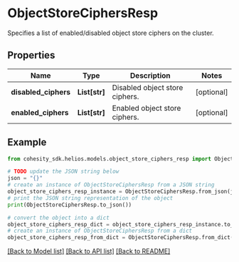 # ObjectStoreCiphersResp

Specifies a list of enabled/disabled object store ciphers on the cluster.

## Properties

Name | Type | Description | Notes
------------ | ------------- | ------------- | -------------
**disabled_ciphers** | **List[str]** | Disabled object store ciphers. | [optional] 
**enabled_ciphers** | **List[str]** | Enabled object store ciphers. | [optional] 

## Example

```python
from cohesity_sdk.helios.models.object_store_ciphers_resp import ObjectStoreCiphersResp

# TODO update the JSON string below
json = "{}"
# create an instance of ObjectStoreCiphersResp from a JSON string
object_store_ciphers_resp_instance = ObjectStoreCiphersResp.from_json(json)
# print the JSON string representation of the object
print(ObjectStoreCiphersResp.to_json())

# convert the object into a dict
object_store_ciphers_resp_dict = object_store_ciphers_resp_instance.to_dict()
# create an instance of ObjectStoreCiphersResp from a dict
object_store_ciphers_resp_from_dict = ObjectStoreCiphersResp.from_dict(object_store_ciphers_resp_dict)
```
[[Back to Model list]](../README.md#documentation-for-models) [[Back to API list]](../README.md#documentation-for-api-endpoints) [[Back to README]](../README.md)


